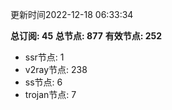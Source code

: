更新时间2022-12-18 06:33:34

**总订阅: 45**
**总节点: 877**
**有效节点: 252**
- ssr节点: 1
- v2ray节点: 238
- ss节点: 6
- trojan节点: 7
